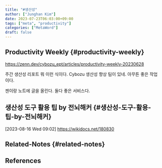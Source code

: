 ```yaml
---
title: "#생산성"
author: ["Junghan Kim"]
date: 2023-07-23T06:03:00+09:00
tags: ["meta", "productivity"]
categories: ["MetaWord"]
draft: false
---
```


## Productivity Weekly {#productivity-weekly}

<https://zenn.dev/cybozu_ept/articles/productivity-weekly-20230628>

주간 생산성 리포트 뭐 이런 식이다. Cybozu 생산성 향상 팀이 있네. 아무튼 좋은 작업이다.

젠이랑 노트에 글을 올린다. 둘다 좋은 서비스다.


## 생산성 도구 활용 팁 by 전뇌해커 {#생산성-도구-활용-팁-by-전뇌해커}

<span class="timestamp-wrapper"><span class="timestamp">[2023-08-16 Wed 09:02]</span></span> <https://wikidocs.net/180830>


## Related-Notes {#related-notes}

## References

<style>.csl-entry{text-indent: -1.5em; margin-left: 1.5em;}</style><div class="csl-bib-body">
</div>

